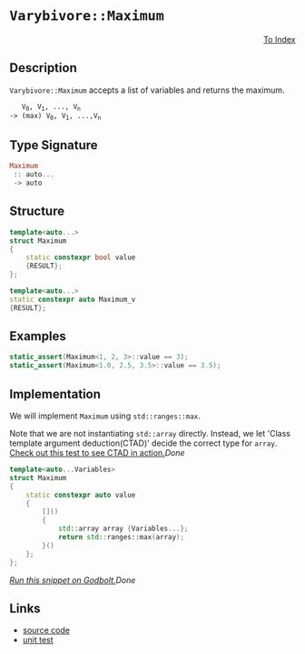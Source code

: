 <!-- Copyright 2024 Feng Mofan
SPDX-License-Identifier: Apache-2.0 -->

# `Varybivore::Maximum`

<p style='text-align: right;'><a href="../../../facilities/metafunctions.md#varybivore-maximum">To Index</a></p>

## Description

`Varybivore::Maximum` accepts a list of variables and returns the maximum.

<pre><code>   V<sub>0</sub>, V<sub>1</sub>, ..., V<sub>n</sub>
-> (max) V<sub>0</sub>, V<sub>1</sub>, ...,V<sub>n</sub></code></pre>

## Type Signature

```Haskell
Maximum
 :: auto...
 -> auto
```

## Structure

```C++
template<auto...>
struct Maximum
{
    static constexpr bool value
    {RESULT};
};

template<auto...>
static constexpr auto Maximum_v
{RESULT};
```

## Examples

```C++
static_assert(Maximum<1, 2, 3>::value == 3);
static_assert(Maximum<1.0, 2.5, 3.5>::value == 3.5);
```

## Implementation

We will implement `Maximum` using `std::ranges::max`.

Note that we are not instantiating `std::array` directly. Instead, we let 'Class template argument deduction(CTAD)' decide the correct type for `array`. [Check out this test to see CTAD in action.](https://godbolt.org/#z:OYLghAFBqd5QCxAYwPYBMCmBRdBLAF1QCcAaPECAMzwBtMA7AQwFtMQByARg9KtQYEAysib0QXACx8BBAKoBnTAAUAHpwAMvAFYTStJg1DIApACYAQuYukl9ZATwDKjdAGFUtAK4sGIAGwArKSuADJ4DJgAcj4ARpjEIACcpAAOqAqETgwe3r4BwemZjgLhkTEs8YkpdpgO2UIETMQEuT5%2BQbaY9iUMjc0EZdFxCcm2TS1t%2BZ0KE4MRw5WjSQCUtqhexMjsHOYAzBHI3lgA1CZ7bs3ETACe59gmGgCCj0%2Bz6CAgV7cnTGcA7BYuKQTmYTP8ACLnKzPV6zJiOZAAfSYCiULQg70%2BClYmBRCnObiwRwIN1SmAgTDWJyxX2I1zuFwiBBBYL2D3ZK2hrzhBA%2BdIZJ1iAKBADoNKzxSC9uLwVC9jCXs94Yj8eiCJi%2BdjcfjCcTaKTyRBYtTad9GUSNrF6NL7vcuQqOGtaJxArw/BwtKRUJw3NZrDSNltMGczHseKQCJonWsANYgQJmUX/MySAAcacCGiSiY0/jTe30nEkvBYEg0Eo9Xp9HF4ChAEqjnqdpDgsBgiBAGwIqS8LIoEDQLFSdASUVxnFUaf8AFp/JITsBkMgTlJRWZeJh8ERiHgPsD%2BIIRGJ2FIZIJFCp1M3SLpgQB3a6pTg8Z2u93R72cADyfd7BBOVAqBOKdZ3nRdl1XSR1xOCAPGHUdiFDcMVl4JstDWCAkCHEd6DIAccMQkBgCkMw%2BDoAgEnrY1P1iCJmhuF9eDo5hiBub9Ym0OomwjIc2EEb8GFoRibywWIvGAS5aFoetuF4LAWEMYBxFEvBiG4vAADdMFkr1MFUOo%2Bx2CNmW6T9aDwWJrjYjwsE/AhdzLOTSG04hYgyTAIUwRSjAsoxozWKgDGABQADU8Ewe9v3JD0I0PYRRHEM94svNRPzvfQlJQf1LH0Sz60gNZUFSXpZJnd5zghUxLGsMxq1c3csAKiA1lqepnAgVwpj8YEwgWCoqj0IosgEbqhoyEaGCGAbRmBNren6SZPHaPR5oaOZppGRI5rmMadoGTalm21qg22CQ3w4N1SCrXgaxA6c5wXJcVzXMxYNwQgSGQrhUMjAK1gQTAmCwRIWtIeNJBlJI9n%2BSQNEkVN/ArQJ/BSF0OBLUgy3DUV/C4fMkjTfHAkkLhAmh/xrs/Gs6wbP7m0wjssK7P8%2B3IShCLw8c2E4ZoWE0/4Zz%2BI4lNXJJRS4cVN23Eg9z0eLjyS6QUqUNKb10MjHyYZ85Iuq6bq/Dhfx7PtAOAvmBaFk4RaMMWJfFWD4NwhJkLMX70JbZnOYSdnB1QBC8LpfnBZtkiki4CUaANKjKFiWj6LYpjSBYhiOK4hwk74xgCEE4TPzEiSpJkpOFKUlSvXwdT6m03TNwM5AjKT0z0a9CyrIY2ydi9By8CciNXPcpQvJ85SIlABm%2BGCsKIqimKk4VxLT2V2RUuvL0Ncy/zqqsXK2%2BaoqSuyMqKr2KqcosOrboavcdPgVrug0jquuW/JeoYdBDsG4Fht6Pa0gm3on9ZpdB6OtAYf81oCEWvMcoW1Vq7Rfj1cYB1%2BpwJ%2BusTYZ10Ho31tTTgvxiDBytqHO2ksNDvRlkhfYP00L/VIIDYGowwbo0xtjcW8N/jk3%2BP8PYCNJDzmBAbGmtg6Ye0ZvAZm3Z/y%2B29sQbmOw%2BbgRYAoTSK5NJcHFgYSisxpafUavLWQisl7nnkKrNeOgQCFi1jrV8RZLofhvDWY2/4zYEJYEolRaiNGii0TpACcF/bOyoWGPY7sAqtmwoExCMiomB1UakVISJ1FJCRL42YKJCHznItHYg1E443hTonZyhT2KcW4pnf2/Ec5CREhXTA4lJJiGLs5Uuvku7yTUhpGun59KGUok3QQZkbxt2sjcTu9lHJJwHh5YeZcx7hKCkwEK4VIrRUYPPQxi8JDLwvGY9KljN7GHPnlWI%2B9vSHwELJAA9FibetV6oJEarfQqIDH5%2BE6u/P%2BfVYFHXGsUbIf8f7ZCAdtV57U%2BgILyEgyBEKUE/K/sgpaUL4FwsWF/E6mDTx6wcdWfBiiFzKNUScZJPiER%2BIoXo76YSGYAyBiDSgF1WEgDMOLPYexAhZlJhWNl/x8xU0cZwWmjY6EQ3%2BOuThXApBJA4dDLg/w7F7BxbdQV9MMIXQ3Py3FtZVUxhclRbIIBJBAA%3D%3D%3D)$Done$

```C++
template<auto...Variables>
struct Maximum
{ 
    static constexpr auto value 
    {
        []()
        {
            std::array array {Variables...};
            return std::ranges::max(array);
        }()
    }; 
};
```

[*Run this snippet on Godbolt.*](https://godbolt.org/#z:OYLghAFBqd5QCxAYwPYBMCmBRdBLAF1QCcAaPECAMzwBtMA7AQwFtMQByARg9KtQYEAysib0QXACx8BBAKoBnTAAUAHpwAMvAFYTStJg1DIApACYAQuYukl9ZATwDKjdAGFUtAK4sGIAKwAzKSuADJ4DJgAcj4ARpjEIIEapAAOqAqETgwe3r4BwemZjgLhkTEs8YnJtpj2JQxCBEzEBLk%2BfkG19dlNLQRl0XEJSSkKza3t%2BV3j/YMVVaMAlLaoXsTI7BwA9ABU%2BweHR8e72yYaAIJ7BwDUACKYqa6MyHiYCjeHZ5fXJ39H3wu5yBZkCEWQ3iwNxMgTcYmAJEICBYMOwwPMYIYEK8UJhcOIxCYAE9Ueifv8KQDgb9djcAJIsVL0NiCJgNT4HQE0yn/QHAgiYRkGAV4pheIgAOilADUWngmLF6ApSZdxsQvA4bgBZJiqPAsHzogDsFmhlxuFpus0cyBuaAY40wqlSxBuYqINwAbmIvJgzRdLdCTcDA4GTP4rP47hAliHQxaTMHzfHQ%2BN0CAQC1CUS3QTiUGLLLiPLFe8pRLE3cYVZkynLcRMAR1gwrQR0yBCUZ3hmWLqIFnibHAjWAynKzG4wmjVXh/7K9WyVceVTybdsKpWEy/V9qcud5dgda8MgAPpMBRKVoQHV6g0o2FcUg3MxPwKojPe7x%2BmEzu43QJDiOR6nuel4ENeur6oaD4Sikz4Sv4r4Ie%2BICfr60KBL%2B/4IYBHArLQnD%2BLwfgcFopCoJwbjWNYVprBs36gjwpAEJoeErAA1gEkiwQAHGYZgAJwCVw/gaDxPFcEaRrSARHCSLwLASBoKQkWRFEcLwCggCkLGkXhpBwLAMCICAawEKk4rkJQaCMnQCRRKwWyqDxABsAC0LmSDcwDILaUgSmYvCYPgRDFumj78IIIhiOwUgyIIigqOoemkLoj4AO6EqknA8PhhHEax5GcAA8uKFkEDcqBUDcznuZ53m%2BTc/lmDcEAeLZ9CuhiXBLLwulaCsEBIDZqR2WQFAQCNY0gMAUgvjQtACsQWkQLEhWxBELREjlvAbcwxBEsVsTaJgDg7aQNksgQxUMLQ20pVgsReMAcK0LQWncLwWC9kY4gPXgDYOHgnrdilTqneKWxMREAqyWRtB4LEhIHR4WCFQQxaKZ9pAg8QsQZJgDw/cACNGKxKxUAYwAKNKbzpcVTwkUxkXCKI4hxSziVqIVaX6IYxjUZY%2BiI1pkArKgqQNB9blpj%2BpiWNYZhqbjYXdmL3SnQ0LgMO4ngdHoYQREMlQjI%2BRRZAIUx%2BGbGQWww8zDIkj52JrvQTG0ev5M7dSuwIfStA7JtO7Y7tW3oswB0bCymysCh0ZsEh5RwRGkKpvDqTVrkeV5Pl%2BdxLUQLghAkNCjG9cx5MrAgmBMFgiQxqQnGSIEEoCYE0kaJIZiSC5yn%2BC5An6Jw8mkIpgRcBKLlcC5PECRJLn%2BJIIlty5qeFepmnaRXemDcZQ2mWVlkTVNnUOWwnAtCwnpGm5TB2gYRhNQJEoT2RwXF2Fegs9F7PSJzSjcxSroF8mUmDZU%2BknFOaciocFKuZcUlVqq1WzvffmT8X6wVau1UanVS6BDMOXfq%2Bl94nwSFZSaqAOojAhPzLgwkUgLSWitNaKU9pbXOmwg6R0TpnWxpdRg11br3TIo9Z6r13rnW%2BvzP6IiAauxBh9N%2BqgIYCnOjDOohUEZIy2qjLYZEMb6nOrjfGSgibSIiKAHefAqY0zpgzRg51v5s1in/WQXNkpkWAXzMm8srBCy0aLBuEspacBlm2OWgsLBK3TirPAWBAmxx9kDZwEBXBh0fIbcojs9DmwaOktItsGiB0WN7HoftQ6e2thrZJjR3bFNNiHfo%2BSI4DCjtknqqx1gJw6bJKB69OCZzql5Ghj86EYI0K1IuoU8E9T6pXUg1da4jAbrJEeY9n6dyNP4ASUlAhdx7kvNeKUN62C3kQ3e8B95mXKuQ0hxAz5bEvvVFgChPS2k9GM4U7wCBBRCoicK8VWYxQkK4hKACPE6CSKQUB4DcpD2TgVY5JVD4VSqjVZ5rz3mfLZN8rBlCcEJDwQBOZViSH4rGrc8lnVULIFSKkE8HyBIni%2BeME8qhPJ8DoEwygLCyKcPukxfl3DNbnX4YIG6d1CqiJemICR2MpG/T0V9ORQMFGFXBsgSGajBAaJSlo5GRJdHo0xkYhIJjCaCnMWTKxlMmDU1ppgemjNHGyB/i4wF7ieZQofgLBW/iRbwHFpLbIH1thphQJE6J5FYnxMDdUrWqSdb5MycbEpBTijZHybk7I9Tg4uxqf7D2eQqn5oaIW3N4cKnFsrXMNpQdE6dPog23piK1IDPZV5F5byvTYoFOMSZfyuplxJQNKuNc66UCTmskAgkJSBECP4USS9lLzqNDPI5baNKnJ0vMpu/hW6SSNMpHikhhJcD4mYVeslAitvTpwEdbF4WBQ3Xerd5yVi40yM4SQQA%3D%3D)$Done$

## Links

- [source code](../../../../conceptrodon/varybivore/maximum.hpp)
- [unit test](../../../../tests/unit/metafunctions/varybivore/maximum.test.hpp)
